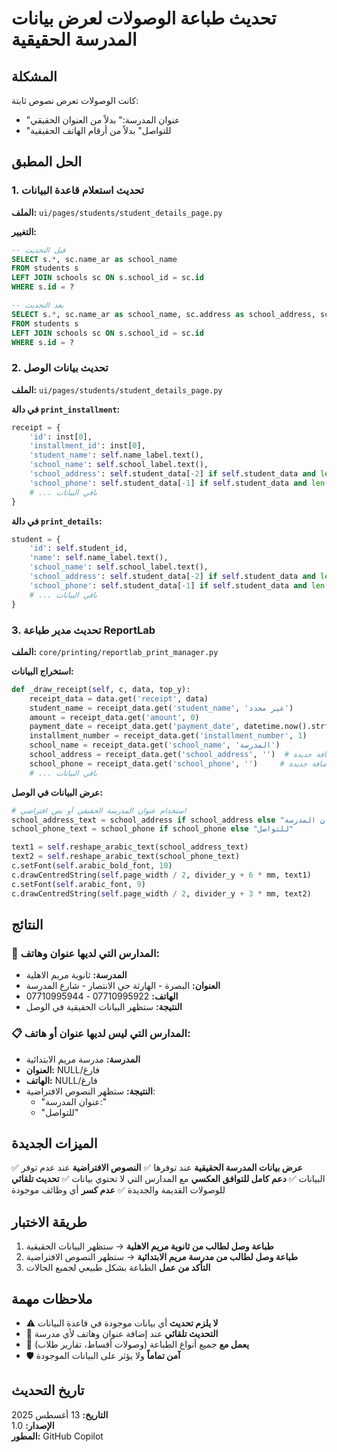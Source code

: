 # تحديث طباعة الوصولات لعرض بيانات المدرسة الحقيقية

## المشكلة
كانت الوصولات تعرض نصوص ثابتة:
- "عنوان المدرسة:" بدلاً من العنوان الحقيقي
- "للتواصل" بدلاً من أرقام الهاتف الحقيقية

## الحل المطبق

### 1. تحديث استعلام قاعدة البيانات
**الملف:** `ui/pages/students/student_details_page.py`

**التغيير:**
```sql
-- قبل التحديث
SELECT s.*, sc.name_ar as school_name
FROM students s
LEFT JOIN schools sc ON s.school_id = sc.id
WHERE s.id = ?

-- بعد التحديث
SELECT s.*, sc.name_ar as school_name, sc.address as school_address, sc.phone as school_phone
FROM students s
LEFT JOIN schools sc ON s.school_id = sc.id
WHERE s.id = ?
```

### 2. تحديث بيانات الوصل
**الملف:** `ui/pages/students/student_details_page.py`

**في دالة `print_installment`:**
```python
receipt = {
    'id': inst[0],
    'installment_id': inst[0],
    'student_name': self.name_label.text(),
    'school_name': self.school_label.text(),
    'school_address': self.student_data[-2] if self.student_data and len(self.student_data) > 2 else '',
    'school_phone': self.student_data[-1] if self.student_data and len(self.student_data) > 1 else '',
    # ... باقي البيانات
}
```

**في دالة `print_details`:**
```python
student = {
    'id': self.student_id,
    'name': self.name_label.text(),
    'school_name': self.school_label.text(),
    'school_address': self.student_data[-2] if self.student_data and len(self.student_data) > 2 else '',
    'school_phone': self.student_data[-1] if self.student_data and len(self.student_data) > 1 else '',
    # ... باقي البيانات
}
```

### 3. تحديث مدير طباعة ReportLab
**الملف:** `core/printing/reportlab_print_manager.py`

**استخراج البيانات:**
```python
def _draw_receipt(self, c, data, top_y):
    receipt_data = data.get('receipt', data)
    student_name = receipt_data.get('student_name', 'غير محدد')
    amount = receipt_data.get('amount', 0)
    payment_date = receipt_data.get('payment_date', datetime.now().strftime('%Y-%m-%d'))
    installment_number = receipt_data.get('installment_number', 1)
    school_name = receipt_data.get('school_name', 'المدرسة')
    school_address = receipt_data.get('school_address', '')  # إضافة جديدة
    school_phone = receipt_data.get('school_phone', '')     # إضافة جديدة
    # ... باقي البيانات
```

**عرض البيانات في الوصل:**
```python
# استخدام عنوان المدرسة الحقيقي أو نص افتراضي
school_address_text = school_address if school_address else "عنوان المدرسة:"
school_phone_text = school_phone if school_phone else "للتواصل"

text1 = self.reshape_arabic_text(school_address_text)
text2 = self.reshape_arabic_text(school_phone_text)
c.setFont(self.arabic_bold_font, 10)
c.drawCentredString(self.page_width / 2, divider_y + 6 * mm, text1)
c.setFont(self.arabic_font, 9)
c.drawCentredString(self.page_width / 2, divider_y + 3 * mm, text2)
```

## النتائج

### 🎯 المدارس التي لديها عنوان وهاتف:
- **المدرسة:** ثانوية مريم الاهلية
- **العنوان:** البصرة - الهارثة حي الانتصار - شارع المدرسة
- **الهاتف:** 07710995922 - 07710995944
- **النتيجة:** ستظهر البيانات الحقيقية في الوصل

### 📋 المدارس التي ليس لديها عنوان أو هاتف:
- **المدرسة:** مدرسة مريم الابتدائية
- **العنوان:** NULL/فارغ
- **الهاتف:** NULL/فارغ
- **النتيجة:** ستظهر النصوص الافتراضية:
  - "عنوان المدرسة:"
  - "للتواصل"

## الميزات الجديدة

✅ **عرض بيانات المدرسة الحقيقية** عند توفرها
✅ **النصوص الافتراضية** عند عدم توفر البيانات
✅ **دعم كامل للتوافق العكسي** مع المدارس التي لا تحتوي بيانات
✅ **تحديث تلقائي** للوصولات القديمة والجديدة
✅ **عدم كسر** أي وظائف موجودة

## طريقة الاختبار

1. **طباعة وصل لطالب من ثانوية مريم الاهلية** → ستظهر البيانات الحقيقية
2. **طباعة وصل لطالب من مدرسة مريم الابتدائية** → ستظهر النصوص الافتراضية
3. **التأكد من عمل** الطباعة بشكل طبيعي لجميع الحالات

## ملاحظات مهمة

- ⚠️ **لا يلزم تحديث** أي بيانات موجودة في قاعدة البيانات
- 🔄 **التحديث تلقائي** عند إضافة عنوان وهاتف لأي مدرسة
- 📱 **يعمل مع** جميع أنواع الطباعة (وصولات أقساط، تقارير طلاب)
- 🛡️ **آمن تماماً** ولا يؤثر على البيانات الموجودة

## تاريخ التحديث
**التاريخ:** 13 أغسطس 2025  
**الإصدار:** 1.0  
**المطور:** GitHub Copilot
